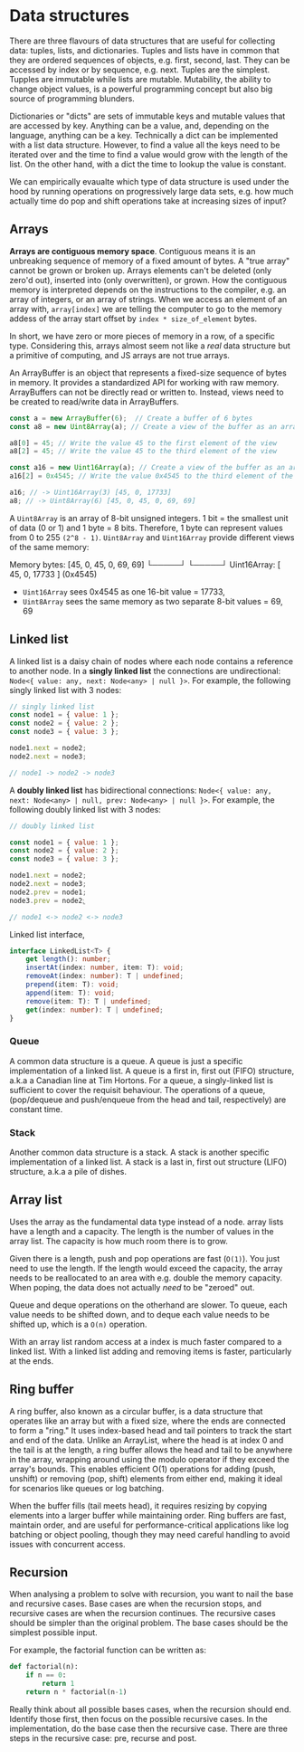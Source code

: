 # Data structures

There are three flavours of data structures that are useful for collecting data: tuples, lists, and dictionaries. Tuples and lists have in common that they are ordered sequences of objects, e.g. first, second, last. They can be accessed by index or by sequence, e.g. next. Tuples are the simplest. Tupples are immutable while lists are mutable. Mutability, the ability to change object values, is a powerful programming concept but also big source of programming blunders.

Dictionaries or "dicts" are sets of immutable keys and mutable values that are accessed by key. Anything can be a value, and, depending on the language, anything can be a key. Technically a dict can be implemented with a list data structure. However, to find a value all the keys need to be iterated over and the time to find a value would grow with the length of the list. On the other hand, with a dict the time to lookup the value is constant.

We can empirically evaualte which type of data structure is used under the hood by running operations on progressively large data sets, e.g. how much actually time do pop and shift operations take at increasing sizes of input?

## Arrays

**Arrays are contiguous memory space**. Contiguous means it is an unbreaking sequence of memory of a fixed amount of bytes. A "true array" cannot be grown or broken up. Arrays elements can't be deleted (only zero'd out), inserted into (only overwritten), or grown. How the contiguous memory is interpreted depends on the instructions to the compiler, e.g. an array of integers, or an array of strings. When we access an element of an array with, `array[index]` we are telling the computer to go to the memory addess of the array start offset by `index * size_of_element` bytes.

In short, we have zero or more pieces of memory in a row, of a specific type. Considering this, arrays almost seem not like a _real_ data structure but a primitive of computing, and JS arrays are not true arrays.

An ArrayBuffer is an object that represents a fixed-size sequence of bytes in memory. It provides a standardized API for working with raw memory. ArrayBuffers can not be directly read or written to. Instead, views need to be created to read/write data in ArrayBuffers.

```js
const a = new ArrayBuffer(6);  // Create a buffer of 6 bytes
const a8 = new Uint8Array(a); // Create a view of the buffer as an array of 8-bit unsigned integers

a8[0] = 45; // Write the value 45 to the first element of the view
a8[2] = 45; // Write the value 45 to the third element of the view

const a16 = new Uint16Array(a); // Create a view of the buffer as an array of 16-bit unsigned integers
a16[2] = 0x4545; // Write the value 0x4545 to the third element of the view

a16; // -> Uint16Array(3) [45, 0, 17733]
a8; // -> Uint8Array(6) [45, 0, 45, 0, 69, 69]
```

A `Uint8Array` is an array of 8-bit unsigned integers. 1 bit = the smallest unit of data (0 or 1) and 1 byte = 8 bits. Therefore, 1 byte can represent values from 0 to 255 `(2^8 - 1)`. `Uint8Array` and `Uint16Array` provide different views of the same memory:

Memory bytes:    [45,  0, 45,  0, 69, 69]
                  └─────┘       └─────┘
Uint16Array:      [  45,   0,   17733  ]
                              (0x4545)

- `Uint16Array` sees 0x4545 as one 16-bit value = 17733,
- `Uint8Array` sees the same memory as two separate 8-bit values = 69, 69

## Linked list

A linked list is a daisy chain of nodes where each node contains a reference to another node.
In a **singly linked list** the connections are undirectional: `Node<{ value: any, next: Node<any> | null }>`. For example, the following singly linked list with 3 nodes:

```js
// singly linked list
const node1 = { value: 1 };
const node2 = { value: 2 };
const node3 = { value: 3 };

node1.next = node2;
node2.next = node3;

͍͍// node1 -> node2 -> node3
```

A **doubly linked list** has bidirectional connections: `Node<{ value: any, next: Node<any> | null, prev: Node<any> | null }>`. For example, the following doubly linked list with 3 nodes:

```js
// doubly linked list

const node1 = { value: 1 };
const node2 = { value: 2 };
const node3 = { value: 3 };

node1.next = node2;
node2.next = node3;
node2.prev = node1;
node3.prev = node2;͍

͍͍// node1 <-> node2 <-> node3
```

Linked list interface,

```ts
interface LinkedList<T> {
    get length(): number;
    insertAt(index: number, item: T): void;
    removeAt(index: number): T | undefined;
    prepend(item: T): void;
    append(item: T): void;
    remove(item: T): T | undefined;
    get(index: number): T | undefined;
}
```

### Queue

A common data structure is a queue. A queue is just a specific implementation of a linked list. A queue is a first in, first out (FIFO) structure, a.k.a a Canadian line at Tim Hortons. For a queue, a singly-linked list is sufficient to cover the requisit behaviour. The operations of a queue, (pop/dequeue and push/enqueue from the head and tail, respectively) are constant time.

### Stack

Another common data structure is a stack. A stack is another specific implementation of a linked list. A stack is a last in, first out structure (LIFO) structure, a.k.a a pile of dishes.

## Array list

Uses the array as the fundamental data type instead of a node. array lists have a length and a capacity. The length is the number of values in the array list. The capacity is how much room there is to grow.

Given there is a length, push and pop operations are fast (`O(1)`). You just need to use the length. If the length would exceed the capacity, the array needs to be reallocated to an area with e.g. double the memory capacity. When poping, the data does not actually _need_ to be "zeroed" out.

Queue and deque operations on the otherhand are slower. To queue, each value needs to be shifted down, and to deque each value needs to be shifted up, which is a `O(n)` operation.

With an array list random access at a index is much faster compared to a linked list. With a linked list adding and removing items is faster, particularly at the ends.

## Ring buffer

A ring buffer, also known as a circular buffer, is a data structure that operates like an array but with a fixed size, where the ends are connected to form a "ring." It uses index-based head and tail pointers to track the start and end of the data. Unlike an ArrayList, where the head is at index 0 and the tail is at the length, a ring buffer allows the head and tail to be anywhere in the array, wrapping around using the modulo operator if they exceed the array's bounds. This enables efficient O(1) operations for adding (push, unshift) or removing (pop, shift) elements from either end, making it ideal for scenarios like queues or log batching.

When the buffer fills (tail meets head), it requires resizing by copying elements into a larger buffer while maintaining order. Ring buffers are fast, maintain order, and are useful for performance-critical applications like log batching or object pooling, though they may need careful handling to avoid issues with concurrent access.

## Recursion

When analysing a problem to solve with recursion, you want to nail the base and recursive cases. Base cases are when the recursion stops, and recursive cases are when the recursion continues. The recursive cases should be simpler than the original problem. The base cases should be the simplest possible input.

For example, the factorial function can be written as:

```python
def factorial(n):
    if n == 0:
        return 1
    return n * factorial(n-1)
```

Really think about all possible bases cases, when the recursion should end. Identify those first, then focus on the possible recursive cases. In the implementation, do the base case then the recursive case. There are three steps in the recursive case: pre, recurse and post.